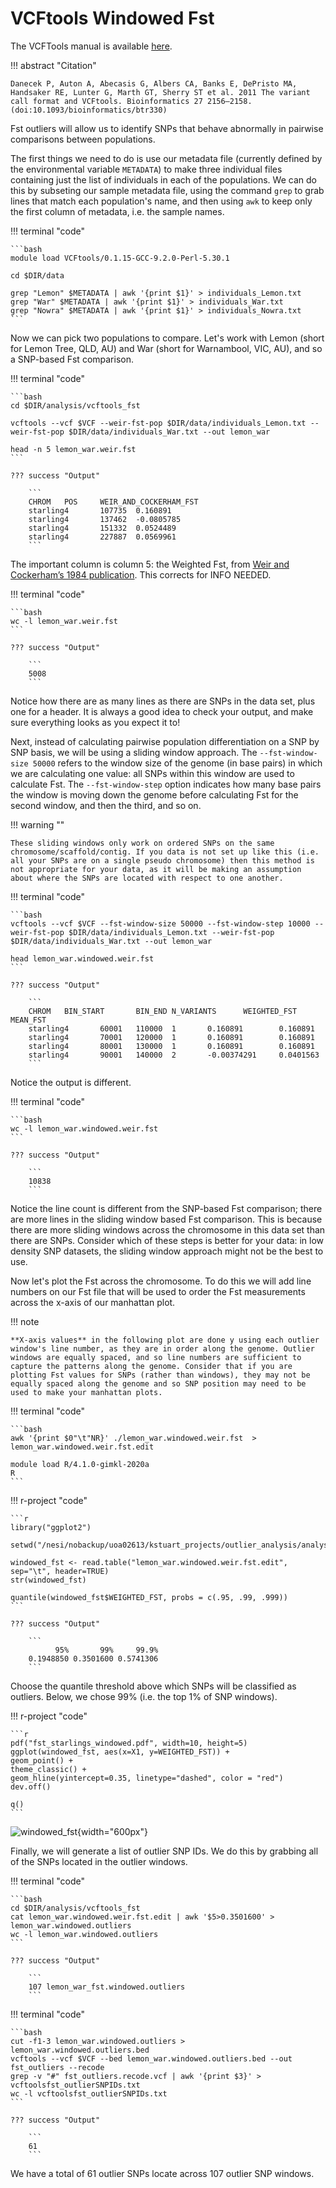 # VCFtools Windowed Fst

The VCFTools manual is available [here](https://vcftools.sourceforge.net/man_latest.html).

!!! abstract "Citation" 

    Danecek P, Auton A, Abecasis G, Albers CA, Banks E, DePristo MA, Handsaker RE, Lunter G, Marth GT, Sherry ST et al. 2011 The variant call format and VCFtools. Bioinformatics 27 2156–2158. (doi:10.1093/bioinformatics/btr330)

Fst outliers will allow us to identify SNPs that behave abnormally in pairwise comparisons between populations.

The first things we need to do is use our metadata file (currently defined by the environmental variable `METADATA`) to make three individual files containing just the list of individuals in each of the populations. We can do this by subseting our sample metadata file, using the command `grep` to grab lines that match each population's name, and then using `awk` to keep only the first column of metadata, i.e. the sample names.


!!! terminal "code"

    ```bash
    module load VCFtools/0.1.15-GCC-9.2.0-Perl-5.30.1

    cd $DIR/data

    grep "Lemon" $METADATA | awk '{print $1}' > individuals_Lemon.txt
    grep "War" $METADATA | awk '{print $1}' > individuals_War.txt
    grep "Nowra" $METADATA | awk '{print $1}' > individuals_Nowra.txt
    ```

Now we can pick two populations to compare. Let's work with Lemon (short for Lemon Tree, QLD, AU) and War (short for Warnambool, VIC, AU), and so a SNP-based Fst comparison.

!!! terminal "code"

    ```bash
    cd $DIR/analysis/vcftools_fst

    vcftools --vcf $VCF --weir-fst-pop $DIR/data/individuals_Lemon.txt --weir-fst-pop $DIR/data/individuals_War.txt --out lemon_war

    head -n 5 lemon_war.weir.fst
    ```

    ??? success "Output"

        ```
        CHROM   POS     WEIR_AND_COCKERHAM_FST
        starling4       107735  0.160891
        starling4       137462  -0.0805785
        starling4       151332  0.0524489
        starling4       227887  0.0569961
        ```

The important column is column 5: the Weighted Fst, from [Weir and Cockerham’s 1984 publication](https://www.jstor.org/stable/2408641). This corrects for INFO NEEDED.

!!! terminal "code" 

    ```bash
    wc -l lemon_war.weir.fst 
    ```

    ??? success "Output"

        ```
        5008
        ```

Notice how there are as many lines as there are SNPs in the data set, plus one for a header. It is always a good idea to check your output, and make sure everything looks as you expect it to!

Next, instead of calculating pairwise population differentiation on a SNP by SNP basis, we will be using a sliding window approach. The `--fst-window-size 50000` refers to the window size of the genome (in base pairs) in which we are calculating one value: all SNPs within this window are used to calculate Fst. The `--fst-window-step` option indicates how many base pairs the window is moving down the genome before calculating Fst for the second window, and then the third, and so on. 

!!! warning ""

    These sliding windows only work on ordered SNPs on the same chromosome/scaffold/contig. If you data is not set up like this (i.e. all your SNPs are on a single pseudo chromosome) then this method is not appropriate for your data, as it will be making an assumption about where the SNPs are located with respect to one another.

!!! terminal "code" 

    ```bash
    vcftools --vcf $VCF --fst-window-size 50000 --fst-window-step 10000 --weir-fst-pop $DIR/data/individuals_Lemon.txt --weir-fst-pop $DIR/data/individuals_War.txt --out lemon_war
    
    head lemon_war.windowed.weir.fst
    ```

    ??? success "Output"

        ```
        CHROM   BIN_START       BIN_END N_VARIANTS      WEIGHTED_FST    MEAN_FST
        starling4       60001   110000  1       0.160891        0.160891
        starling4       70001   120000  1       0.160891        0.160891
        starling4       80001   130000  1       0.160891        0.160891
        starling4       90001   140000  2       -0.00374291     0.0401563
        ```

Notice the output is different.

!!! terminal "code" 

    ```bash
    wc -l lemon_war.windowed.weir.fst 
    ```

    ??? success "Output"

        ```
        10838
        ```

Notice the line count is different from the SNP-based Fst comparison; there are more lines in the sliding window based Fst comparison. This is because there are more sliding windows across the chromosome in this data set than there are SNPs. Consider which of these steps is better for your data: in low density SNP datasets, the sliding window approach might not be the best to use.

Now let's plot the Fst across the chromosome. To do this we will add line numbers on our Fst file that will be used to order the Fst measurements across the x-axis of our manhattan plot.

!!! note 

    **X-axis values** in the following plot are done y using each outlier window's line number, as they are in order along the genome. Outlier windows are equally spaced, and so line numbers are sufficient to capture the patterns along the genome. Consider that if you are plotting Fst values for SNPs (rather than windows), they may not be equally spaced along the genome and so SNP position may need to be used to make your manhattan plots.


!!! terminal "code"

    ```bash
    awk '{print $0"\t"NR}' ./lemon_war.windowed.weir.fst  > lemon_war.windowed.weir.fst.edit

    module load R/4.1.0-gimkl-2020a
    R
    ```

!!! r-project "code"

    ```r
    library("ggplot2")

    setwd("/nesi/nobackup/uoa02613/kstuart_projects/outlier_analysis/analysis/vcftools_fst")

    windowed_fst <- read.table("lemon_war.windowed.weir.fst.edit", sep="\t", header=TRUE)
    str(windowed_fst)

    quantile(windowed_fst$WEIGHTED_FST, probs = c(.95, .99, .999))
    ```

    ??? success "Output"

        ```
              95%       99%     99.9%
        0.1948850 0.3501600 0.5741306
        ```

Choose the quantile threshold above which SNPs will be classified as outliers. Below, we chose 99% (i.e. the top 1% of SNP windows).


!!! r-project "code"

    ```r
    pdf("fst_starlings_windowed.pdf", width=10, height=5)
    ggplot(windowed_fst, aes(x=X1, y=WEIGHTED_FST)) + 
    geom_point() + 
    theme_classic() +
    geom_hline(yintercept=0.35, linetype="dashed", color = "red")
    dev.off()

    q()
    ```

![windowed_fst](../images/Fst_Windowed.PNG){width="600px"}


Finally, we will generate a list of outlier SNP IDs. We do this by grabbing all of the SNPs located in the outlier windows. 

!!! terminal "code"

    ```bash
    cd $DIR/analysis/vcftools_fst
    cat lemon_war.windowed.weir.fst.edit | awk '$5>0.3501600' > lemon_war.windowed.outliers
    wc -l lemon_war.windowed.outliers
    ```

    ??? success "Output"

        ```
        107 lemon_war_fst.windowed.outliers
        ```


!!! terminal "code"

    ```bash
    cut -f1-3 lemon_war.windowed.outliers > lemon_war.windowed.outliers.bed 
    vcftools --vcf $VCF --bed lemon_war.windowed.outliers.bed --out fst_outliers --recode
    grep -v "#" fst_outliers.recode.vcf | awk '{print $3}' > vcftoolsfst_outlierSNPIDs.txt
    wc -l vcftoolsfst_outlierSNPIDs.txt
    ```

    ??? success "Output"

        ```
        61
        ```

We have a total of 61 outlier SNPs locate across 107 outlier SNP windows.
